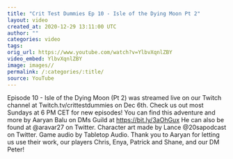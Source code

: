 ```yaml
---
title: "Crit Test Dummies Ep 10 - Isle of the Dying Moon Pt 2"
layout: video
created_at: 2020-12-29 13:11:00 UTC
author: ""
categories: video
tags: 
orig_url: https://www.youtube.com/watch?v=YlbvXqnlZBY
video_embed: YlbvXqnlZBY
image: images//
permalink: /:categories/:title/
source: YouTube
---
```

Episode 10 - Isle of the Dying Moon (Pt 2) was streamed live on our Twitch channel at Twitch.tv/crittestdummies on Dec 6th. Check us out most Sundays at 6 PM CET for new episodes! You can find this adventure and more by Aaryan Balu on DMs Guild at https://bit.ly/3aOhGux He can also be found at @aravar27 on Twitter. Character art made by Lance @20sapodcast on Twitter. Game audio by Tabletop Audio. Thank you to Aaryan for letting us use their work, our players Chris, Enya, Patrick and Shane, and our DM Peter!